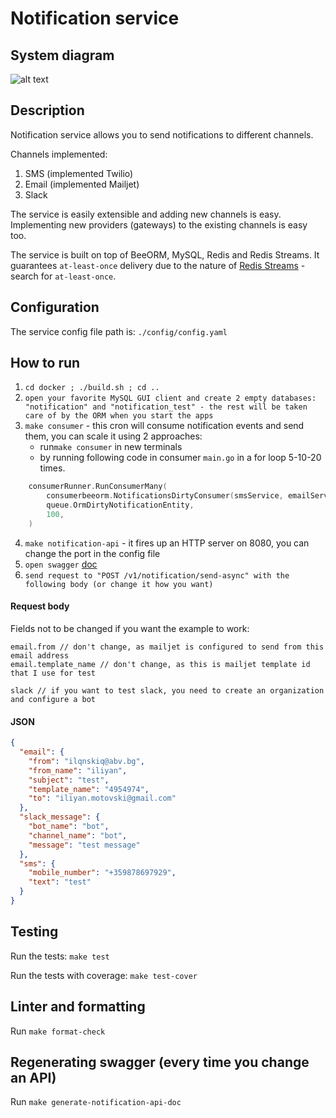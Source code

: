 # Notification service

## System diagram
![alt text](https://github.com/iliyanm/notification/blob/master/notification_service.png?raw=true)

## Description
Notification service allows you to send notifications to different channels.

Channels implemented:
1. SMS (implemented Twilio)
2. Email (implemented Mailjet)
3. Slack

The service is easily extensible and adding new channels is easy. Implementing new providers (gateways) to the
existing channels is easy too. 

The service is built on top of BeeORM, MySQL, Redis and Redis Streams.
It guarantees `at-least-once` delivery due to the nature of [Redis Streams](https://redis.com/solutions/use-cases/messaging/) - search for `at-least-once`.

## Configuration
The service config file path is: `./config/config.yaml` 

## How to run
1. `cd docker ; ./build.sh ; cd ..`
2. `open your favorite MySQL GUI client and create 2 empty databases: "notification" and "notification_test" - the rest will be taken care of by the ORM when you start the apps`
3. `make consumer` - this cron will consume notification events and send them, you can scale it using 2 approaches:
   - run`make consumer` in new terminals
   - by running following code in consumer `main.go` in a for loop 5-10-20 times. 
```go
	consumerRunner.RunConsumerMany(
		consumerbeeorm.NotificationsDirtyConsumer(smsService, emailService, slackService),
		queue.OrmDirtyNotificationEntity,
		100,
	)
```
4. `make notification-api` - it fires up an HTTP server on 8080, you can change the port in the config file
5. `open swagger` [doc](http://localhost:8080/doc)
6. `send request to "POST /v1/notification/send-async" with the following body (or change it how you want)`

#### Request body

Fields not to be changed if you want the example to work:
```
email.from // don't change, as mailjet is configured to send from this email address
email.template_name // don't change, as this is mailjet template id that I use for test

slack // if you want to test slack, you need to create an organization and configure a bot
```
#### JSON
```json
{
  "email": {
    "from": "ilqnskiq@abv.bg",
    "from_name": "iliyan",
    "subject": "test",
    "template_name": "4954974",
    "to": "iliyan.motovski@gmail.com"
  },
  "slack_message": {
    "bot_name": "bot",
    "channel_name": "bot",
    "message": "test message"
  },
  "sms": {
    "mobile_number": "+359878697929",
    "text": "test"
  }
}
```

## Testing
Run the tests: `make test`

Run the tests with coverage: `make test-cover`

## Linter and formatting
Run `make format-check`

## Regenerating swagger (every time you change an API)
Run `make generate-notification-api-doc`
